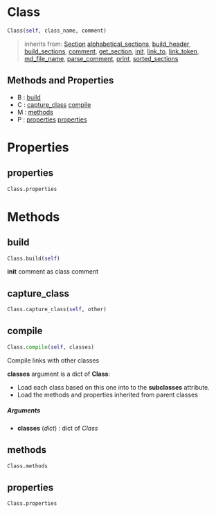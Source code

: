 # Class



``` python
Class(self, class_name, comment)
```




> inherits from: [Section](section.md) 
> [alphabetical_sections](section.md#alphabetical_sections), [build_header](section.md#build_header), [build_sections](section.md#build_sections), [comment](section.md#comment), [get_section](section.md#get_section), [init](section.md#init), [link_to](section.md#link_to), [link_token](section.md#link_token), [md_file_name](section.md#md_file_name), [parse_comment](section.md#parse_comment), [print](section.md#print), [sorted_sections](section.md#sorted_sections)

## Methods and Properties
- B : [build](#build) 
- C : [capture_class](#capture_class) [compile](#compile) 
- M : [methods](#methods) 
- P : [properties](#properties) [properties](#properties) 

# Properties

## properties

``` python
Class.properties
```





# Methods

## build

``` python
Class.build(self)
```

__init__ comment as class comment



## capture_class

``` python
Class.capture_class(self, other)
```




## compile

``` python
Class.compile(self, classes)
```

Compile links with other classes

**classes** argument is a dict of **Class**:
- Load each class based on this one into to the **subclasses** attribute.
- Load the methods and properties inherited from parent classes



##### Arguments

- **classes** (_dict_) : dict of _Class_


## methods

``` python
Class.methods
```




## properties

``` python
Class.properties
```





